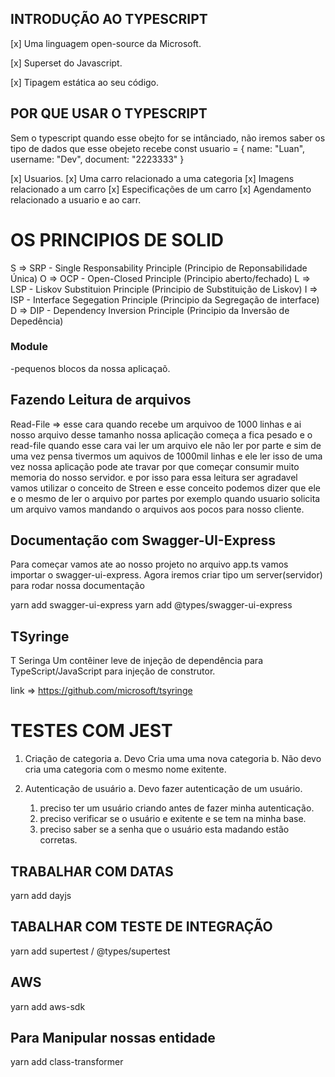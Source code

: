 ## INTRODUÇÃO AO TYPESCRIPT

[x] Uma linguagem open-source da Microsoft.

[x] Superset do Javascript.

[x] Tipagem estática ao seu código.

## POR QUE USAR O TYPESCRIPT

 Sem o typescript quando esse obejto for se intânciado,  não iremos saber os tipo de dados que esse obejeto recebe
const usuario = {
  name: "Luan",
  username: "Dev",
  document: "2223333"
}

[x]  Usuarios.
[x]  Uma carro relacionado a uma categoria
[x]  Imagens  relacionado a um carro
[x]  Especificações de um carro
[x]  Agendamento relacionado a usuario e ao carr.

# OS PRINCIPIOS DE SOLID

S => SRP - Single Responsability Principle (Principio de Reponsabilidade Única)
O => OCP - Open-Closed  Principle (Principio aberto/fechado)
L => LSP - Liskov Substituion Principle (Principio de Substituição de Liskov)
I => ISP - Interface Segegation Principle (Principio da Segregação de interface)
D => DIP - Dependency Inversion Principle (Principio da Inversão de Depedência)

### Module

-pequenos blocos da nossa aplicaçaõ.

## Fazendo Leitura de arquivos

Read-File => esse cara quando recebe um arquivoo de 1000 linhas e ai nosso arquivo desse tamanho nossa aplicação começa a fica pesado e o read-file quando esse cara vai ler um arquivo ele não ler por parte e sim de uma vez pensa tivermos um aquivos de 1000mil linhas e ele ler isso de uma vez nossa aplicação pode ate travar por que começar consumir muito memoria do nosso servidor. e por isso para essa leitura ser agradavel vamos utilizar  o conceito de Streen e esse conceito podemos dizer que ele e o mesmo de ler o arquivo por partes por exemplo quando usuario solicita um arquivo vamos mandando o arquivos aos pocos para nosso cliente.

## Documentação com Swagger-UI-Express

Para começar vamos ate ao nosso projeto no arquivo app.ts vamos importar o swagger-ui-express.
Agora iremos criar tipo um server(servidor) para rodar nossa documentação

yarn add swagger-ui-express
yarn add @types/swagger-ui-express


## TSyringe
T Seringa
Um contêiner leve de injeção de dependência para TypeScript/JavaScript para injeção de construtor.

link => https://github.com/microsoft/tsyringe



# TESTES COM JEST 

1. Criação de categoria
   a. Devo Cria uma uma nova categoria
   b. Não devo cria uma categoria com o mesmo nome exitente.

2. Autenticação de usuário
   a. Devo fazer autenticação de um usuário.
    1. preciso ter um usuário criando antes de fazer minha autenticação.
    2. preciso verificar se o usuário e exitente e se tem na minha base.
    3. preciso saber se a senha que o usuário esta madando estão corretas. 
   


## TRABALHAR COM DATAS 
yarn add dayjs




## TABALHAR COM TESTE DE INTEGRAÇÃO 
yarn add supertest / @types/supertest




## AWS
yarn add aws-sdk


## Para Manipular nossas entidade
yarn add class-transformer